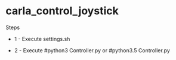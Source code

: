# carla_control_joystick

Steps

* 1 - Execute settings.sh

* 2 - Execute #python3 Controller.py or #python3.5 Controller.py


